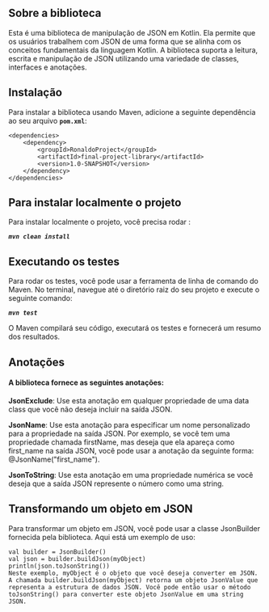 ## Sobre a biblioteca

Esta é uma biblioteca de manipulação de JSON em Kotlin. Ela permite que os usuários trabalhem com JSON de uma forma que se alinha com os conceitos fundamentais da linguagem Kotlin. A biblioteca suporta a leitura, escrita e manipulação de JSON utilizando uma variedade de classes, interfaces e anotações.

## Instalação

Para instalar a biblioteca usando Maven, adicione a seguinte dependência ao seu arquivo **`pom.xml`**:

```
<dependencies>
    <dependency>
        <groupId>RonaldoProject</groupId>
        <artifactId>final-project-library</artifactId>
        <version>1.0-SNAPSHOT</version>
    </dependency>
</dependencies>
```
## Para instalar localmente o projeto

Para instalar localmente o projeto, você precisa rodar :

***```mvn clean install```***

## Executando os testes

Para rodar os testes, você pode usar a ferramenta de linha de comando do Maven. No terminal, navegue até o diretório raiz do seu projeto e execute o seguinte comando:

 ***```mvn test```***

O Maven compilará seu código, executará os testes e fornecerá um resumo dos resultados.

## Anotações

#### A biblioteca fornece as seguintes anotações:

**JsonExclude**: Use esta anotação em qualquer propriedade de uma data class que você não deseja incluir na saída JSON.

**JsonName**: Use esta anotação para especificar um nome personalizado para a propriedade na saída JSON. Por exemplo, se você tem uma propriedade chamada firstName, mas deseja que ela apareça como first_name na saída JSON, você pode usar a anotação da seguinte forma: @JsonName("first_name").

**JsonToString**: Use esta anotação em uma propriedade numérica se você deseja que a saída JSON represente o número como uma string.

## Transformando um objeto em JSON

Para transformar um objeto em JSON, você pode usar a classe JsonBuilder fornecida pela biblioteca. Aqui está um exemplo de uso:

```
val builder = JsonBuilder()
val json = builder.buildJson(myObject)
println(json.toJsonString())
Neste exemplo, myObject é o objeto que você deseja converter em JSON. A chamada builder.buildJson(myObject) retorna um objeto JsonValue que representa a estrutura de dados JSON. Você pode então usar o método toJsonString() para converter este objeto JsonValue em uma string JSON.
```
